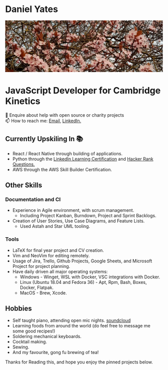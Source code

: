 # Daniel Yates
<img src="README.resources/blossoms.jpeg" alt="Blossoms">

# JavaScript Developer for Cambridge Kinetics
💬 Enquire about help with open source or charity projects </br> 
📫 How to reach me: [Email](mailto:danyates1997@gmail.com), [LinkedIn.](https://www.linkedin.com/in/yatesytea/) </br>

## Currently Upskiling In 📚
* React / React Native through building of applications.
* Python through the [LinkedIn Learning Certification](https://github.com/YatesyTea/LinkedIn-Python) and [Hacker Rank Questions.](https://github.com/yatesytea/HrankPython)
* AWS through the AWS Skill Builder Certification.

## Other Skills

### Documentation and CI
* Experience in Agile environment, with scrum management.
  * Including Project Kanban, Burndown, Project and Sprint Backlogs.
* Creation of User Stories, Use Case Diagrams, and Feature Lists.
  * Used Astah and Star UML tooling.

### Tools
* LaTeX for final year project and CV creation.
* Vim and NeoVim for editing remotely. 
* Usage of Jira, Trello, Github Projects, Google Sheets, and Microsoft Project for project planning.
* Have daily driven all major operating systems:
  * Windows - Winget, WSL with Docker, VSC integrations with Docker.
  * Linux (Ubuntu 18.04 and Fedora 36) - Apt, Rpm, Bash, Boxes, Docker, Flatpak.
  * MacOS - Brew, Xcode.
 
 ## Hobbies
 * Self taught piano, attending open mic nights. [soundcloud](https://soundcloud.com/yatesytea)
 * Learning foods from around the world (do feel free to message me some good recipes!)
 * Soldering mechanical keyboards.
 * Cocktail making.
 * Sewing.
 * And my favourite, gong fu brewing of tea!
 
 Thanks for Reading this, and hope you enjoy the pinned projects below.
